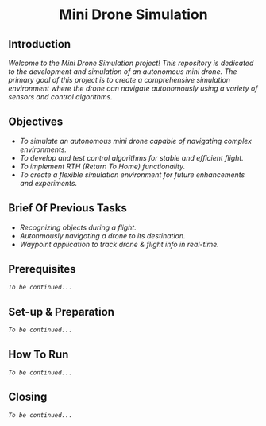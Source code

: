 <h1 align="center"> Mini Drone Simulation </h1>

<h2>Introduction</h2>

_Welcome to the Mini Drone Simulation project! This repository is dedicated to the development and simulation of an autonomous mini drone. The primary goal of this project is to create a comprehensive simulation environment where the drone can navigate autonomously using a variety of sensors and control algorithms._

<h2>Objectives</h2>

- _To simulate an autonomous mini drone capable of navigating complex environments._
- _To develop and test control algorithms for stable and efficient flight._
- _To implement RTH (Return To Home) functionality._
- _To create a flexible simulation environment for future enhancements and experiments._

<h2>Brief Of Previous Tasks</h2>

- _Recognizing objects during a flight._
- _Autonmously navigating a drone to its destination._
- _Waypoint application to track drone & flight info in real-time._

<h2>Prerequisites</h2>

_```To be continued...```_

<h2>Set-up & Preparation</h2>

_```To be continued...```_

<h2>How To Run</h2>

_```To be continued...```_


<h2>Closing</h2>

_```To be continued...```_
